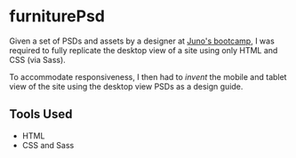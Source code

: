 # furniturePsd

Given a set of PSDs and assets by a designer at [Juno's bootcamp](https://junocollege.com/bootcamp/), I was required to fully replicate the desktop view of a site using only HTML and CSS (via Sass).

To accommodate responsiveness, I then had to *invent* the mobile and tablet view of the site using the desktop view PSDs as a design guide.

## Tools Used

* HTML
* CSS and Sass
